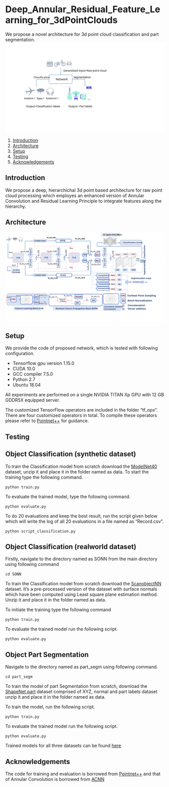 # Deep_Annular_Residual_Feature_Learning_for_3dPointClouds

We propose a novel architecture for 3d point cloud classification and part segmentation.
![Teaser](/images/teaser.svg)
1. [Introduction](#introduction)
2. [Architecture](#Architecture)
3. [Setup](#setup)
4. [Testing](#Usage)
5. [Acknowledgements](#acknowledgements)
## Introduction
We propose a deep, hierarchichal 3d point based architecture for raw point cloud processing which employes an enhanced version 
of Annular Convolution and Residual Learning Principle to integrate features along the hierarchy.
## Architecture
![Proposed Architecture](/images/arch_diagram_svg1.svg)
 ## Setup
 We provide the code of proposed network, which is tested with following configuration.
* Tensorflow gpu version 1.15.0
* CUDA 10.0
* GCC compiler 7.5.0
* Python 2.7
* Ubuntu 18.04

All experiments are performed on a single NVIDIA TITAN Xp GPU with 12 GB GDDR5X equipped server.

The customized TensorFlow operators are included in the folder “tf_ops”. There are four
customized operators in total. To compile these operators please refer to [Pointnet++](https://github.com/charlesq34/pointnet2) for guidance.
## Testing

## Object Classification (synthetic dataset)
To train the Classification model from scratch download the [ModelNet40](https://shapenet.cs.stanford.edu/media/modelnet40_ply_hdf5_2048.zip) dataset, unzip it and place it in the folder named as data.
To start the training type the following command.
```
python train.py
```
To evaluate the trained model, type the following command.
```
python evaluate.py
```
To do 20 evaluations and keep the best result, run the  script given below which will write the
log of all 20 evaluations in a file named as “Record.csv”.
```
python script_classification.py
```

## Object Classification (realworld dataset)

Firstly, navigate to the directory named as SONN from the main directory using following
command
```
cd SONN
```
To train the Classification model from scratch download the [ScanobjectNN](https://drive.google.com/drive/folders/1yxX-IeYSmIEoKtUvCx4neFqhb3Csd2jq?usp=sharing) dataset. It’s a pre-processed version of the dataset with 
surface normals which have been computed using Least square plane estimation method. Unzip it and place it in the folder named as data.

To initiate the training type the following command
```
python train.py
```
To evaluate the trained model run the following script.
```
python evaluate.py
```


## Object Part Segmentation
Navigate to the directory named as part_segm using following command.

```
cd part_segm
```

To train the model of part Segmentation from scratch, download the [ShapeNet part](https://shapenet.cs.stanford.edu/media/shapenetcore_partanno_segmentation_benchmark_v0_normal.zip) dataset comprised of XYZ, normal and part labels dataset unzip it and place it in the folder named as data.


To train the model, run the following script.
```
python train.py
```
To evaluate the trained model run the following script.
```
python evaluate.py
```
Trained models for all three datasets can be found [here](https://drive.google.com/drive/folders/1D6vT-kEZ2ewZTAJpLWqbNix33wwVziP9?usp=sharing)

## Acknowledgements
The code for training and evaluation is borrowed from [Pointnet++](https://github.com/charlesq34/pointnet2) and that of Annular Convolution is borrowed from [ACNN](https://github.com/artemkomarichev/a-cnn.git)
